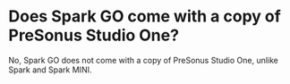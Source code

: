 # Does Spark GO come with a copy of PreSonus Studio One?
No, Spark GO does not come with a copy of PreSonus Studio One, unlike Spark and Spark MINI.